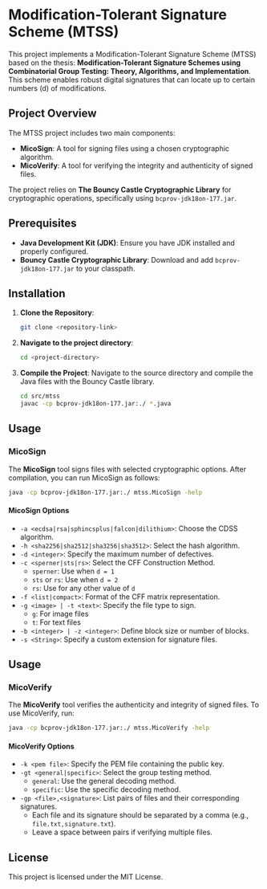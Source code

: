 # Modification-Tolerant Signature Scheme (MTSS)

This project implements a Modification-Tolerant Signature Scheme (MTSS) based on the thesis: **Modification-Tolerant Signature Schemes using Combinatorial Group Testing: Theory, Algorithms, and Implementation**. This scheme enables robust digital signatures that can locate up to certain numbers (d) of modifications. 

## Project Overview

The MTSS project includes two main components:

- **MicoSign**: A tool for signing files using a chosen cryptographic algorithm.
- **MicoVerify**: A tool for verifying the integrity and authenticity of signed files.

The project relies on **The Bouncy Castle Cryptographic Library** for cryptographic operations, specifically using `bcprov-jdk18on-177.jar`.

## Prerequisites

- **Java Development Kit (JDK)**: Ensure you have JDK installed and properly configured.
- **Bouncy Castle Cryptographic Library**: Download and add `bcprov-jdk18on-177.jar` to your classpath.

## Installation

1. **Clone the Repository**:
    ```bash
    git clone <repository-link>
    ```

2. **Navigate to the project directory**:
    ```bash
    cd <project-directory>
    ```

3. **Compile the Project**: Navigate to the source directory and compile the Java files with the Bouncy Castle library.
    ```bash
    cd src/mtss
    javac -cp bcprov-jdk18on-177.jar:./ *.java
    ```

## Usage

### MicoSign

The **MicoSign** tool signs files with selected cryptographic options. After compilation, you can run MicoSign as follows:

```bash
java -cp bcprov-jdk18on-177.jar:./ mtss.MicoSign -help
 ```

#### MicoSign Options

- `-a <ecdsa|rsa|sphincsplus|falcon|dilithium>`: Choose the CDSS algorithm.
- `-h <sha2256|sha2512|sha3256|sha3512>`: Select the hash algorithm.
- `-d <integer>`: Specify the maximum number of defectives.
- `-c <sperner|sts|rs>`: Select the CFF Construction Method.
  - `sperner`: Use when `d = 1`
  - `sts` or `rs`: Use when `d = 2`
  - `rs`: Use for any other value of `d`
- `-f <list|compact>`: Format of the CFF matrix representation.
- `-g <image> | -t <text>`: Specify the file type to sign.
  - `g`: For image files
  - `t`: For text files
- `-b <integer> | -z <integer>`: Define block size or number of blocks.
- `-s <String>`: Specify a custom extension for signature files.



## Usage

### MicoVerify

The **MicoVerify** tool verifies the authenticity and integrity of signed files. To use MicoVerify, run:

```bash
java -cp bcprov-jdk18on-177.jar:./ mtss.MicoVerify -help
 ```
#### MicoVerify Options
- `-k <pem file>`: Specify the PEM file containing the public key.
- `-gt <general|specific>`: Select the group testing method.
  - `general`: Use the general decoding method.
  - `specific`: Use the specific decoding method.
- `-gp <file>,<signature>`: List pairs of files and their corresponding signatures.
  - Each file and its signature should be separated by a comma (e.g., `file.txt,signature.txt`).
  - Leave a space between pairs if verifying multiple files.

## License

This project is licensed under the MIT License.


